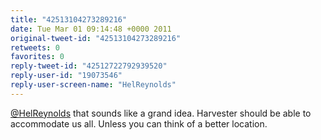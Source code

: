 ```yaml
---
title: "42513104273289216"
date: Tue Mar 01 09:14:48 +0000 2011
original-tweet-id: "42513104273289216"
retweets: 0
favorites: 0
reply-tweet-id: "42512722792939520"
reply-user-id: "19073546"
reply-user-screen-name: "HelReynolds"
---
```

<a href="https://twitter.com/HelReynolds">@HelReynolds</a> that sounds like a grand idea. Harvester should be able to accommodate us all. Unless you can think of a better location.
